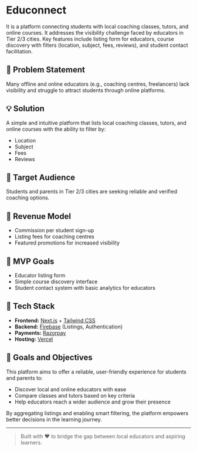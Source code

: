 # Educonnect
It is a platform connecting students with local coaching classes, tutors, and online courses. It addresses the visibility challenge faced by educators in Tier 2/3 cities. Key features include listing form for educators, course discovery with filters (location, subject, fees, reviews), and student contact facilitation.

## 🧩 Problem Statement
Many offline and online educators (e.g., coaching centres, freelancers) lack visibility and struggle to attract students through online platforms.

## 💡 Solution
A simple and intuitive platform that lists local coaching classes, tutors, and online courses with the ability to filter by:
- Location
- Subject
- Fees
- Reviews

## 🎯 Target Audience
Students and parents in Tier 2/3 cities are seeking reliable and verified coaching options.

## 💸 Revenue Model
- Commission per student sign-up
- Listing fees for coaching centres
- Featured promotions for increased visibility

## 🧪 MVP Goals
- Educator listing form
- Simple course discovery interface
- Student contact system with basic analytics for educators

## 🔧 Tech Stack
- **Frontend:** [Next.js](https://nextjs.org/) + [Tailwind CSS](https://tailwindcss.com/)
- **Backend:** [Firebase](https://firebase.google.com/) (Listings, Authentication)
- **Payments:** [Razorpay](https://razorpay.com/)
- **Hosting:** [Vercel](https://vercel.com/)

## 🎯 Goals and Objectives
This platform aims to offer a reliable, user-friendly experience for students and parents to:
- Discover local and online educators with ease
- Compare classes and tutors based on key criteria
- Help educators reach a wider audience and grow their presence

By aggregating listings and enabling smart filtering, the platform empowers better decisions in the learning journey.

---

> Built with ❤️ to bridge the gap between local educators and aspiring learners.
